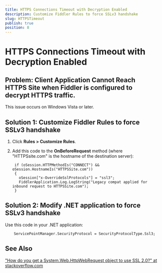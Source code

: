 ```yaml
---
title: HTTPS Connections Timeout with Decryption Enabled
description: Customize Fiddler Rules to force SSLv3 handshake
slug: HTTPSTimeout
publish: true
position: 8
---
```


HTTPS Connections Timeout with Decryption Enabled
=================================================

Problem: Client Application Cannot Reach HTTPS Site when Fiddler is configured to decrypt HTTPS traffic.
--------------------------------------------------------------------------------------------------------

This issue occurs on Windows Vista or later.

Solution 1: Customize Fiddler Rules to force SSLv3 handshake
------------------------------------------------------------

1. Click **Rules > Customize Rules**.

2. Add this code to the **OnBeforeRequest** method (where "HTTPSsite.com" is the hostname of the destination server):

		if (oSession.HTTPMethodIs("CONNECT") && oSession.HostnameIs("HTTPSSite.com")) 
		{ 
		  oSession["x-OverrideSslProtocols"] = "ssl3"; 
		  FiddlerApplication.Log.LogString("Legacy compat applied for inbound request to HTTPSSite.com"); 
		}

Solution 2: Modify .NET application to force SSLv3 handshake
------------------------------------------------------------

Use this code in your .NET application:

		ServicePointManager.SecurityProtocol = SecurityProtocolType.Ssl3;

See Also
--------

["How do you get a System.Web.HttpWebRequest object to use SSL 2.0?" at stackoverflow.com][1]

[1]: https://stackoverflow.com/questions/169222/how-do-you-get-a-system-web-httpwebrequest-object-to-use-ssl-2-0/169396#169396
